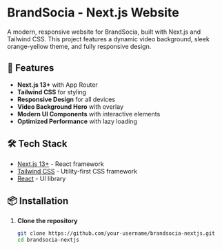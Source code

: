 # BrandSocia - Next.js Website

A modern, responsive website for BrandSocia, built with Next.js and Tailwind CSS. This project features a dynamic video background, sleek orange-yellow theme, and fully responsive design.

## 🌟 Features

- **Next.js 13+** with App Router
- **Tailwind CSS** for styling
- **Responsive Design** for all devices
- **Video Background Hero** with overlay
- **Modern UI Components** with interactive elements
- **Optimized Performance** with lazy loading

## 🛠️ Tech Stack

- [Next.js 13+](https://nextjs.org/) - React framework
- [Tailwind CSS](https://tailwindcss.com/) - Utility-first CSS framework
- [React](https://reactjs.org/) - UI library

## 📦 Installation

1. **Clone the repository**
   ```bash
   git clone https://github.com/your-username/brandsocia-nextjs.git
   cd brandsocia-nextjs